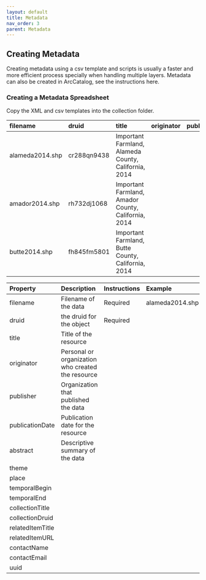 ```yaml
---
layout: default
title: Metadata
nav_order: 3
parent: Metadata
---
```


## Creating Metadata

Creating metadata using a csv template and scripts is usually a faster and more efficient process specially when handling multiple layers. Metadata can also be created in ArcCatalog, see the instructions here.

### Creating a Metadata Spreadsheet

Copy the XML and csv templates into the collection folder.

|filename|druid|title|originator|publisher|abstract|theme|place|temporalBegin|temporalEnd|collectionTitle|
|:-----|:-----|:-----|:-----|:-----|:-----|:-----|:-----|:-----|:-----|:-----|
|alameda2014.shp|cr288qn9438|Important Farmland, Alameda County, California, 2014||
|amador2014.shp|rh732dj1068|Important Farmland, Amador County, California, 2014||
|butte2014.shp|fh845fm5801|Important Farmland, Butte County, California, 2014||

|Property|Description|Instructions|Example|
|:-----|:-----|:-----|:-----|
|filename|Filename of the data|Required|alameda2014.shp|
|druid|the druid for the object|Required||
|title|Title of the resource|||
|originator|Personal or organization who created the resource|||
|publisher|Organization that published the data|||
|publicationDate|Publication date for the resource|||
|abstract|Descriptive summary of the data|||
|theme||||
|place|||||
|temporalBegin||||
|temporalEnd||||
|collectionTitle||||
|collectionDruid||||
|relatedItemTitle||||
|relatedItemURL||||
|contactName||||
|contactEmail||||
|uuid||||




